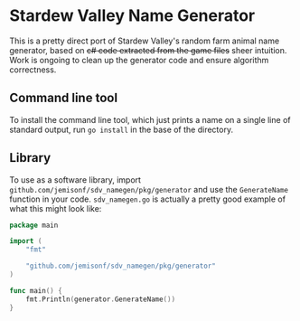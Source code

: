 # Stardew Valley Name Generator

This is a pretty direct port of Stardew Valley's random farm animal name generator, based on ~~c# code extracted from the game files~~ sheer intuition. Work is ongoing to clean up the generator code and ensure algorithm correctness.

## Command line tool

To install the command line tool, which just prints a name on a single line of standard output, run `go install` in the base of the directory.

## Library

To use as a software library, import `github.com/jemisonf/sdv_namegen/pkg/generator` and use the `GenerateName` function in your code. `sdv_namegen.go` is actually a pretty good example of what this might look like:

```go
package main

import (
	"fmt"

	"github.com/jemisonf/sdv_namegen/pkg/generator"
)

func main() {
	fmt.Println(generator.GenerateName())
}
```
